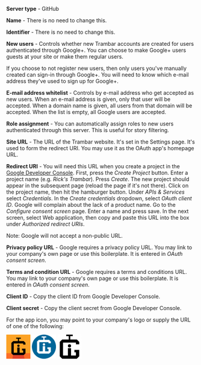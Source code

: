 **Server type** - GitHub

**Name** - There is no need to change this.

**Identifier** - There is no need to change this.

**New users** - Controls whether new Trambar accounts are created for users
authenticated through Google+. You can choose to make Google+ users guests at
your site or make them regular users.

If you choose to not register new users, then only users you've manually created
can sign-in through Google+. You will need to know which e-mail address they've
used to sign up for Google+.

**E-mail address whitelist** - Controls by e-mail address who get accepted as
new users. When an e-mail address is given, only that user will be accepted.
When a domain name is given, all users from that domain will be accepted. When
the list is empty, all Google users are accepted.

**Role assignment** - You can automatically assign roles to new users
authenticated through this server. This is useful for story filtering.

**Site URL** - The URL of the Trambar website. It's set in the Settings page.
It's used to form the redirect URI. You may use it as the OAuth app's
homepage URL.

**Redirect URI** - You will need this URL when you create a project in the
[Google Developer Console](https://console.developers.google.com/cloud-resource-manager).
First, press the *Create Project* button. Enter a project name (e.g. _Rick's
Trambar_). Press *Create*. The new project should appear in the subsequent page
(reload the page if it's not there). Click on the project name, then hit the
hamburger button. Under *APIs & Services* select *Credentials*. In the
*Create credentials* dropdown, select *OAuth client ID*. Google will complain
about the lack of a product name. Go to the *Configure consent screen* page.
Enter a name and press save. In the next screen, select Web application, then
copy and paste this URL into the box under *Authorized redirect URIs*.

Note: Google will not accept a non-public URL.

**Privacy policy URL** - Google requires a privacy policy URL. You may
link to your company's own page or use this boilerplate. It is entered
in *OAuth consent screen*.

**Terms and condition URL** - Google requires a terms and conditions URL. You may
link to your company's own page or use this boilerplate. It is entered
in *OAuth consent screen*.

**Client ID** - Copy the client ID from Google Developer Console.

**Client secret** - Copy the client secret from Google Developer Console.

For the app icon, you may point to your company's logo or supply the URL of one
of the following:

![Trambar icon](icon-64x64.png)
![Trambar icon](icon-64x64-blue.png)
![Trambar icon](icon-64x64-black.png)
